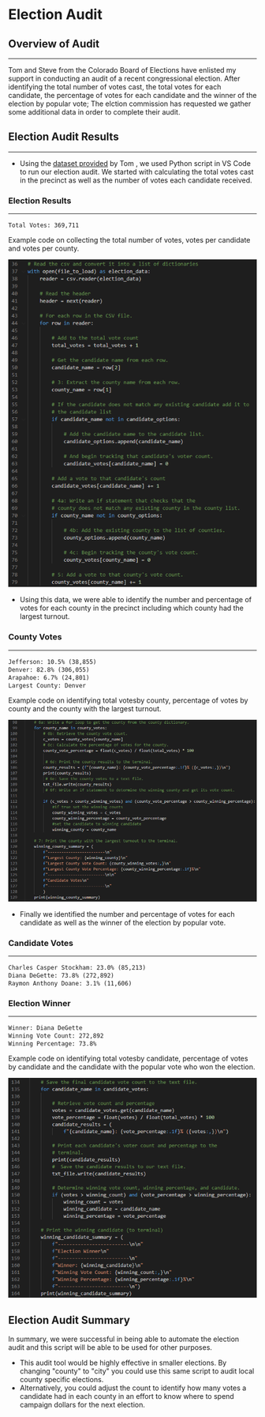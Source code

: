 # Election Audit

## Overview of Audit  
---
Tom and Steve from the Colorado Board of Elections have enlisted my support in conducting an audit of a recent congressional election. After identifying the total number of votes cast, the total votes for each candidate, the percentage of votes for each candidate and the winner of the election by popular vote; The elction commission has requested we gather some additional data in order to complete their audit.


## Election Audit Results
--- 
- Using the [dataset provided](./resources/election_results.csv) by Tom , we used Python script in VS Code to run our election audit. We started with calculating the total votes cast in the precinct as well as the number of votes each candidate received.



### Election Results
---
    Total Votes: 369,711


Example code on collecting the total number of votes, votes per candidate and votes per county.

![candidate_votes](./resources/candidate_vote_example.png)

- Using this data, we were able to identify the number and percentage of votes for each county in the precinct including which county had the largest turnout.

### County Votes
---

    Jefferson: 10.5% (38,855)
    Denver: 82.8% (306,055)
    Arapahoe: 6.7% (24,801)
    Largest County: Denver


Example code on identifying total votesby county, percentage of votes by county and the county with the largest turnout.

![winning_county](./resources/winning_county_example.png)

- Finally we identified the number and percentage of votes for each candidate as well as the winner of the election by popular vote.

### Candidate Votes
---
    Charles Casper Stockham: 23.0% (85,213)
    Diana DeGette: 73.8% (272,892)
    Raymon Anthony Doane: 3.1% (11,606)

### Election Winner
---
    Winner: Diana DeGette
    Winning Vote Count: 272,892
    Winning Percentage: 73.8%

Example code on identifying total votesby candidate, percentage of votes by candidate and the candidate with the popular vote who won the election.

![candidate_winner](./resources/winning_candidate_example.png)



## Election Audit Summary 
In summary, we were successful in being able to automate the election audit and this script will be able to be used for other purposes.
-   This audit tool would be highly effective in smaller elections. By changing "county" to "city" you could use this same script to audit local county specific elections.
-   Alternatively, you could adjust the count to identify how many votes a candidate had in each county in an effort to know where to spend campaign dollars for the next election. 
